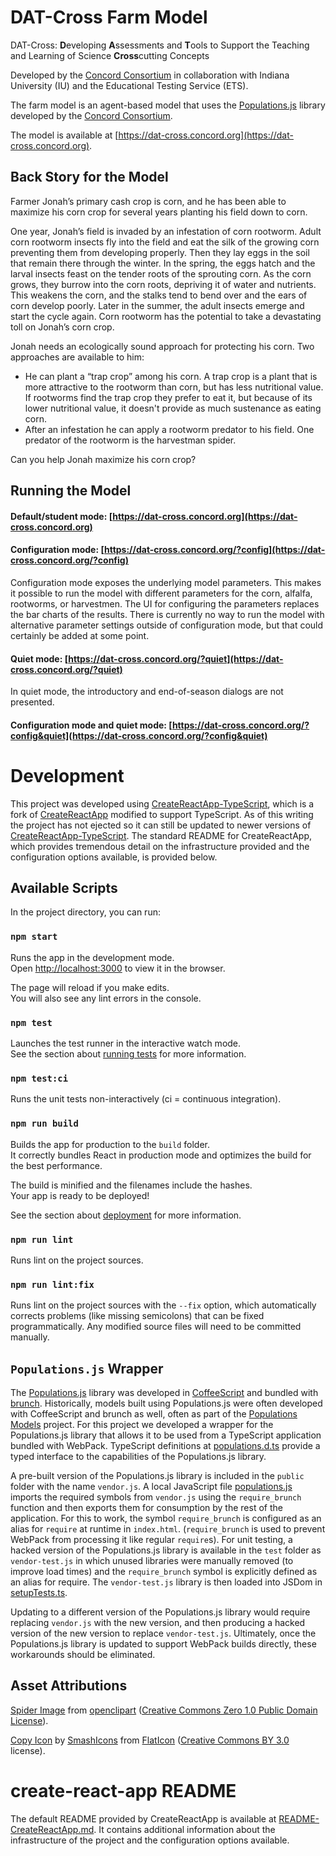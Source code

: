 # DAT-Cross Farm Model

DAT-Cross: **D**eveloping **A**ssessments and **T**ools to Support the Teaching and Learning of Science **Cross**cutting Concepts

Developed by the [Concord Consortium](https://concord.org) in collaboration with Indiana University (IU) and the Educational Testing Service (ETS).

The farm model is an agent-based model that uses the [Populations.js](https://github.com/concord-consortium/populations.js) library developed by the [Concord Consortium](https://concord.org).

The model is available at [https://dat-cross.concord.org](https://dat-cross.concord.org).

## Back Story for the Model

Farmer Jonah’s primary cash crop is corn, and he has been able to maximize his corn crop for several years planting his field down to corn. 

One year, Jonah’s field is invaded by an infestation of corn rootworm. Adult corn rootworm insects fly into the field and eat the silk of the growing corn preventing them from developing properly. Then they lay eggs in the soil that remain there through the winter. In the spring, the eggs hatch and the larval insects feast on the tender roots of the sprouting corn. As the corn grows, they burrow into the corn roots, depriving it of water and nutrients. This weakens the corn, and the stalks tend to bend over and the ears of corn develop poorly. Later in the summer, the adult insects emerge and start the cycle again. Corn rootworm has the potential to take a devastating toll on Jonah’s corn crop.

Jonah needs an ecologically sound approach for protecting his corn. Two approaches are available to him:
- He can plant a “trap crop” among his corn. A trap crop is a plant that is more attractive to the rootworm than corn, but has less nutritional value. If rootworms find the trap crop they prefer to eat it, but because of its lower nutritional value, it doesn't provide as much sustenance as eating corn.
- After an infestation he can apply a rootworm predator to his field. One predator of the rootworm is the harvestman spider.

Can you help Jonah maximize his corn crop?

## Running the Model

#### Default/student mode: [https://dat-cross.concord.org](https://dat-cross.concord.org)

#### Configuration mode: [https://dat-cross.concord.org/?config](https://dat-cross.concord.org/?config)

Configuration mode exposes the underlying model parameters. This makes it possible to run the model with different parameters for the corn, alfalfa, rootworms, or harvestmen. The UI for configuring the parameters replaces the bar charts of the results. There is currently no way to run the model with alternative parameter settings outside of configuration mode, but that could certainly be added at some point.

#### Quiet mode: [https://dat-cross.concord.org/?quiet](https://dat-cross.concord.org/?quiet)

In quiet mode, the introductory and end-of-season dialogs are not presented.

#### Configuration mode and quiet mode: [https://dat-cross.concord.org/?config&quiet](https://dat-cross.concord.org/?config&quiet)

# Development

This project was developed using [CreateReactApp-TypeScript](https://github.com/wmonk/create-react-app-typescript), which is a fork of [CreateReactApp](https://github.com/facebookincubator/create-react-app) modified to support TypeScript. As of this writing the project has not ejected so it can still be updated to newer versions of [CreateReactApp-TypeScript](https://github.com/wmonk/create-react-app-typescript). The standard README for CreateReactApp, which provides tremendous detail on the infrastructure provided and the configuration options available, is provided below.

## Available Scripts

In the project directory, you can run:

### `npm start`

Runs the app in the development mode.<br>
Open [http://localhost:3000](http://localhost:3000) to view it in the browser.

The page will reload if you make edits.<br>
You will also see any lint errors in the console.

### `npm test`

Launches the test runner in the interactive watch mode.<br>
See the section about [running tests](#running-tests) for more information.

### `npm test:ci`

Runs the unit tests non-interactively (ci = continuous integration).

### `npm run build`

Builds the app for production to the `build` folder.<br>
It correctly bundles React in production mode and optimizes the build for the best performance.

The build is minified and the filenames include the hashes.<br>
Your app is ready to be deployed!

See the section about [deployment](#deployment) for more information.

### `npm run lint`

Runs lint on the project sources.

### `npm run lint:fix`

Runs lint on the project sources with the `--fix` option, which automatically corrects problems (like missing semicolons) that can be fixed programmatically. Any modified source files will need to be committed manually.

## `Populations.js` Wrapper

The [Populations.js](https://github.com/concord-consortium/populations.js) library was developed in [CoffeeScript](https://coffeescript.org/) and bundled with [brunch](http://brunch.io/). Historically, models built using Populations.js were often developed with CoffeeScript and brunch as well, often as part of the [Populations Models](https://github.com/concord-consortium/populations-models) project. For this project we developed a wrapper for the Populations.js library that allows it to be used from a TypeScript application bundled with WebPack. TypeScript definitions at [populations.d.ts](src/populations.d.ts) provide a typed interface to the capabilities of the Populations.js library.

A pre-built version of the Populations.js library is included in the `public` folder with the name `vendor.js`. A local JavaScript file [populations.js](src/populations.js) imports the required symbols from `vendor.js` using the `require_brunch` function and then exports them for consumption by the rest of the application. For this to work, the symbol `require_brunch` is configured as an alias for `require` at runtime in `index.html`. (`require_brunch` is used to prevent WebPack from processing it like regular `require`s). For unit testing, a hacked version of the Populations.js library is available in the `test` folder as `vendor-test.js` in which unused libraries were manually removed (to improve load times) and the `require_brunch` symbol is explicitly defined as an alias for require. The `vendor-test.js` library is then loaded into JSDom in [setupTests.ts](src/setupTests.ts).

Updating to a different version of the Populations.js library would require replacing `vendor.js` with the new version, and then producing a hacked version of the new version to replace `vendor-test.js`. Ultimately, once the Populations.js library is updated to support WebPack builds directly, these workarounds should be eliminated.

## Asset Attributions

[Spider Image](https://openclipart.org/detail/73135/spider) from [openclipart](https://openclipart.org/) ([Creative Commons Zero 1.0 Public Domain License](http://creativecommons.org/publicdomain/zero/1.0/)).

[Copy Icon](https://www.flaticon.com/free-icon/copy_832334#term=copy&page=1&position=77) by [SmashIcons](https://www.flaticon.com/authors/smashicons) from [FlatIcon](https://www.flaticon.com/) ([Creative Commons BY 3.0](http://creativecommons.org/licenses/by/3.0/) license).


# create-react-app README 

The default README provided by CreateReactApp is available at [README-CreateReactApp.md](README-CreateReactApp.md). It contains additional information about the infrastructure of the project and the configuration options available.
